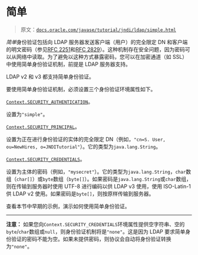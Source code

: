 # 简单

> 原文：[`docs.oracle.com/javase/tutorial/jndi/ldap/simple.html`](https://docs.oracle.com/javase/tutorial/jndi/ldap/simple.html)

*简单*身份验证包括向 LDAP 服务器发送客户端（用户）的完全限定 DN 和客户端的明文密码（参见[RFC 2251](http://www.ietf.org/rfc/rfc2251.txt)和[RFC 2829](http://www.ietf.org/rfc/rfc2829.txt)）。这种机制存在安全问题，因为密码可以从网络中读取。为了避免以这种方式暴露密码，您可以在加密通道（如 SSL）中使用简单身份验证机制，前提是 LDAP 服务器支持。

LDAP v2 和 v3 都支持简单身份验证。

要使用简单身份验证机制，必须设置三个身份验证环境属性如下。

[`Context.SECURITY_AUTHENTICATION`](https://docs.oracle.com/javase/8/docs/api/javax/naming/Context.html#SECURITY_AUTHENTICATION)。

设置为`"simple"`。

[`Context.SECURITY_PRINCIPAL`](https://docs.oracle.com/javase/8/docs/api/javax/naming/Context.html#SECURITY_PRINCIPAL)。

设置为正在进行身份验证的实体的完全限定 DN（例如，`"cn=S. User, ou=NewHires, o=JNDITutorial"`）。它的类型为`java.lang.String`。

[`Context.SECURITY_CREDENTIALS`](https://docs.oracle.com/javase/8/docs/api/javax/naming/Context.html#SECURITY_CREDENTIALS)。

设置为主体的密码（例如，`"mysecret"`）。它的类型为`java.lang.String`，`char`数组（`char[]`）或`byte`数组（`byte[]`）。如果密码是`java.lang.String`或`char`数组，则在传输到服务器时使用 UTF-8 进行编码以供 LDAP v3 使用，使用 ISO-Latin-1 供 LDAP v2 使用。如果密码是`byte[]`，则按原样传输到服务器。

查看本节中早期的示例，演示如何使用简单身份验证。

* * *

**注意：** 如果您向`Context.SECURITY_CREDENTIALS`环境属性提供空字符串、空的`byte`/`char`数组或`null`，则身份验证机制将是`"none"`。这是因为 LDAP 要求简单身份验证的密码不能为空。如果未提供密码，则协议会自动将身份验证转换为`"none"`。
